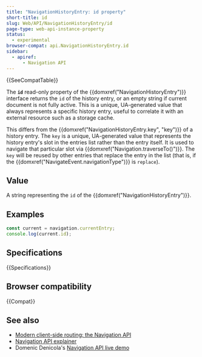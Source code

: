 ```yaml
---
title: "NavigationHistoryEntry: id property"
short-title: id
slug: Web/API/NavigationHistoryEntry/id
page-type: web-api-instance-property
status:
  - experimental
browser-compat: api.NavigationHistoryEntry.id
sidebar:
  - apiref:
      - Navigation API
---
```


{{SeeCompatTable}}

The **`id`** read-only property of the {{domxref("NavigationHistoryEntry")}} interface returns the `id` of the history entry, or an empty string if current document is not fully active. This is a unique, UA-generated value that always represents a specific history entry, useful to correlate it with an external resource such as a storage cache.

This differs from the {{domxref("NavigationHistoryEntry.key", "key")}} of a history entry. The `key` is a unique, UA-generated value that represents the history entry's slot in the entries list rather than the entry itself. It is used to navigate that particular slot via {{domxref("Navigation.traverseTo()")}}. The `key` will be reused by other entries that replace the entry in the list (that is, if the {{domxref("NavigateEvent.navigationType")}} is `replace`).

## Value

A string representing the `id` of the {{domxref("NavigationHistoryEntry")}}.

## Examples

```js
const current = navigation.currentEntry;
console.log(current.id);
```

## Specifications

{{Specifications}}

## Browser compatibility

{{Compat}}

## See also

- [Modern client-side routing: the Navigation API](https://developer.chrome.com/docs/web-platform/navigation-api/)
- [Navigation API explainer](https://github.com/WICG/navigation-api/blob/main/README.md)
- Domenic Denicola's [Navigation API live demo](https://gigantic-honored-octagon.glitch.me/)
